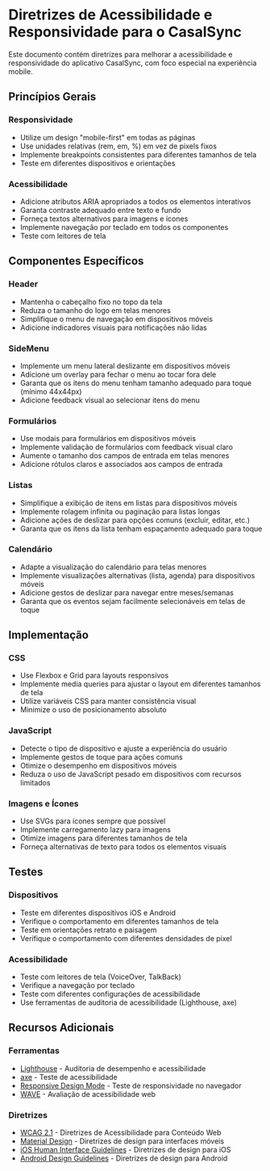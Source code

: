# Diretrizes de Acessibilidade e Responsividade para o CasalSync

Este documento contém diretrizes para melhorar a acessibilidade e responsividade do aplicativo CasalSync, com foco especial na experiência mobile.

## Princípios Gerais

### Responsividade
- Utilize um design "mobile-first" em todas as páginas
- Use unidades relativas (rem, em, %) em vez de pixels fixos
- Implemente breakpoints consistentes para diferentes tamanhos de tela
- Teste em diferentes dispositivos e orientações

### Acessibilidade
- Adicione atributos ARIA apropriados a todos os elementos interativos
- Garanta contraste adequado entre texto e fundo
- Forneça textos alternativos para imagens e ícones
- Implemente navegação por teclado em todos os componentes
- Teste com leitores de tela

## Componentes Específicos

### Header
- Mantenha o cabeçalho fixo no topo da tela
- Reduza o tamanho do logo em telas menores
- Simplifique o menu de navegação em dispositivos móveis
- Adicione indicadores visuais para notificações não lidas

### SideMenu
- Implemente um menu lateral deslizante em dispositivos móveis
- Adicione um overlay para fechar o menu ao tocar fora dele
- Garanta que os itens do menu tenham tamanho adequado para toque (mínimo 44x44px)
- Adicione feedback visual ao selecionar itens do menu

### Formulários
- Use modais para formulários em dispositivos móveis
- Implemente validação de formulários com feedback visual claro
- Aumente o tamanho dos campos de entrada em telas menores
- Adicione rótulos claros e associados aos campos de entrada

### Listas
- Simplifique a exibição de itens em listas para dispositivos móveis
- Implemente rolagem infinita ou paginação para listas longas
- Adicione ações de deslizar para opções comuns (excluir, editar, etc.)
- Garanta que os itens da lista tenham espaçamento adequado para toque

### Calendário
- Adapte a visualização do calendário para telas menores
- Implemente visualizações alternativas (lista, agenda) para dispositivos móveis
- Adicione gestos de deslizar para navegar entre meses/semanas
- Garanta que os eventos sejam facilmente selecionáveis em telas de toque

## Implementação

### CSS
- Use Flexbox e Grid para layouts responsivos
- Implemente media queries para ajustar o layout em diferentes tamanhos de tela
- Utilize variáveis CSS para manter consistência visual
- Minimize o uso de posicionamento absoluto

### JavaScript
- Detecte o tipo de dispositivo e ajuste a experiência do usuário
- Implemente gestos de toque para ações comuns
- Otimize o desempenho em dispositivos móveis
- Reduza o uso de JavaScript pesado em dispositivos com recursos limitados

### Imagens e Ícones
- Use SVGs para ícones sempre que possível
- Implemente carregamento lazy para imagens
- Otimize imagens para diferentes tamanhos de tela
- Forneça alternativas de texto para todos os elementos visuais

## Testes

### Dispositivos
- Teste em diferentes dispositivos iOS e Android
- Verifique o comportamento em diferentes tamanhos de tela
- Teste em orientações retrato e paisagem
- Verifique o comportamento com diferentes densidades de pixel

### Acessibilidade
- Teste com leitores de tela (VoiceOver, TalkBack)
- Verifique a navegação por teclado
- Teste com diferentes configurações de acessibilidade
- Use ferramentas de auditoria de acessibilidade (Lighthouse, axe)

## Recursos Adicionais

### Ferramentas
- [Lighthouse](https://developers.google.com/web/tools/lighthouse) - Auditoria de desempenho e acessibilidade
- [axe](https://www.deque.com/axe/) - Teste de acessibilidade
- [Responsive Design Mode](https://developer.mozilla.org/en-US/docs/Tools/Responsive_Design_Mode) - Teste de responsividade no navegador
- [WAVE](https://wave.webaim.org/) - Avaliação de acessibilidade web

### Diretrizes
- [WCAG 2.1](https://www.w3.org/TR/WCAG21/) - Diretrizes de Acessibilidade para Conteúdo Web
- [Material Design](https://material.io/design) - Diretrizes de design para interfaces móveis
- [iOS Human Interface Guidelines](https://developer.apple.com/design/human-interface-guidelines/) - Diretrizes de design para iOS
- [Android Design Guidelines](https://developer.android.com/design) - Diretrizes de design para Android 